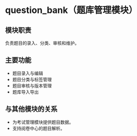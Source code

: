 # question_bank（题库管理模块）

## 模块职责
负责题目的录入、分类、审核和维护。

## 主要功能
- 题目录入与编辑
- 题目分类与标签管理
- 题目审核与版本管理
- 题库导入导出

## 与其他模块的关系
- 为考试管理模块提供题目数据。
- 支持阅卷中心的题目解析。 
